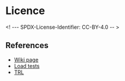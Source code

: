 # Licence

<! --- SPDX-License-Identifier: CC-BY-4.0  -- >

## References

* [Wiki page](https://wiki.eoscfuture.eu/pages/viewpage.action?pageId=20743093)
* [Load tests](https://wiki.eoscfuture.eu/display/EOSCF/Nearline+engine+load+tests)
* [TRL](https://wiki.eoscfuture.eu/display/EOSCF/RS+for+consumers+-+core+framework+TRL)
